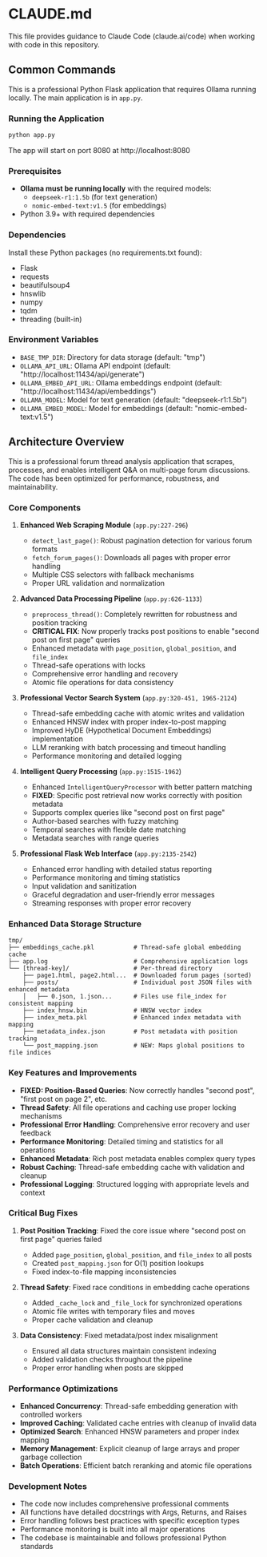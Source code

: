 # CLAUDE.md

This file provides guidance to Claude Code (claude.ai/code) when working with code in this repository.

## Common Commands

This is a professional Python Flask application that requires Ollama running locally. The main application is in `app.py`.

### Running the Application
```bash
python app.py
```
The app will start on port 8080 at http://localhost:8080

### Prerequisites
- **Ollama must be running locally** with the required models:
  - `deepseek-r1:1.5b` (for text generation)
  - `nomic-embed-text:v1.5` (for embeddings)
- Python 3.9+ with required dependencies

### Dependencies
Install these Python packages (no requirements.txt found):
- Flask
- requests
- beautifulsoup4
- hnswlib
- numpy
- tqdm
- threading (built-in)

### Environment Variables
- `BASE_TMP_DIR`: Directory for data storage (default: "tmp")
- `OLLAMA_API_URL`: Ollama API endpoint (default: "http://localhost:11434/api/generate")
- `OLLAMA_EMBED_API_URL`: Ollama embeddings endpoint (default: "http://localhost:11434/api/embeddings")
- `OLLAMA_MODEL`: Model for text generation (default: "deepseek-r1:1.5b")
- `OLLAMA_EMBED_MODEL`: Model for embeddings (default: "nomic-embed-text:v1.5")

## Architecture Overview

This is a professional forum thread analysis application that scrapes, processes, and enables intelligent Q&A on multi-page forum discussions. The code has been optimized for performance, robustness, and maintainability.

### Core Components

1. **Enhanced Web Scraping Module** (`app.py:227-296`)
   - `detect_last_page()`: Robust pagination detection for various forum formats
   - `fetch_forum_pages()`: Downloads all pages with proper error handling
   - Multiple CSS selectors with fallback mechanisms
   - Proper URL validation and normalization

2. **Advanced Data Processing Pipeline** (`app.py:626-1133`)
   - `preprocess_thread()`: Completely rewritten for robustness and position tracking
   - **CRITICAL FIX**: Now properly tracks post positions to enable "second post on first page" queries
   - Enhanced metadata with `page_position`, `global_position`, and `file_index`
   - Thread-safe operations with locks
   - Comprehensive error handling and recovery
   - Atomic file operations for data consistency

3. **Professional Vector Search System** (`app.py:320-451, 1965-2124`)
   - Thread-safe embedding cache with atomic writes and validation
   - Enhanced HNSW index with proper index-to-post mapping
   - Improved HyDE (Hypothetical Document Embeddings) implementation
   - LLM reranking with batch processing and timeout handling
   - Performance monitoring and detailed logging

4. **Intelligent Query Processing** (`app.py:1515-1962`)
   - Enhanced `IntelligentQueryProcessor` with better pattern matching
   - **FIXED**: Specific post retrieval now works correctly with position metadata
   - Supports complex queries like "second post on first page"
   - Author-based searches with fuzzy matching
   - Temporal searches with flexible date matching
   - Metadata searches with range queries

5. **Professional Flask Web Interface** (`app.py:2135-2542`)
   - Enhanced error handling with detailed status reporting
   - Performance monitoring and timing statistics
   - Input validation and sanitization
   - Graceful degradation and user-friendly error messages
   - Streaming responses with proper error recovery

### Enhanced Data Storage Structure

```
tmp/
├── embeddings_cache.pkl           # Thread-safe global embedding cache
├── app.log                        # Comprehensive application logs
└── [thread-key]/                  # Per-thread directory
    ├── page1.html, page2.html...  # Downloaded forum pages (sorted)
    ├── posts/                     # Individual post JSON files with enhanced metadata
    │   ├── 0.json, 1.json...      # Files use file_index for consistent mapping
    ├── index_hnsw.bin             # HNSW vector index
    ├── index_meta.pkl             # Enhanced index metadata with mapping
    ├── metadata_index.json        # Post metadata with position tracking
    └── post_mapping.json          # NEW: Maps global positions to file indices
```

### Key Features and Improvements

- **FIXED: Position-Based Queries**: Now correctly handles "second post", "first post on page 2", etc.
- **Thread Safety**: All file operations and caching use proper locking mechanisms
- **Professional Error Handling**: Comprehensive error recovery and user feedback
- **Performance Monitoring**: Detailed timing and statistics for all operations
- **Enhanced Metadata**: Rich post metadata enables complex query types
- **Robust Caching**: Thread-safe embedding cache with validation and cleanup
- **Professional Logging**: Structured logging with appropriate levels and context

### Critical Bug Fixes

1. **Post Position Tracking**: Fixed the core issue where "second post on first page" queries failed
   - Added `page_position`, `global_position`, and `file_index` to all posts
   - Created `post_mapping.json` for O(1) position lookups
   - Fixed index-to-file mapping inconsistencies

2. **Thread Safety**: Fixed race conditions in embedding cache operations
   - Added `_cache_lock` and `_file_lock` for synchronized operations
   - Atomic file writes with temporary files and moves
   - Proper cache validation and cleanup

3. **Data Consistency**: Fixed metadata/post index misalignment
   - Ensured all data structures maintain consistent indexing
   - Added validation checks throughout the pipeline
   - Proper error handling when posts are skipped

### Performance Optimizations

- **Enhanced Concurrency**: Thread-safe embedding generation with controlled workers
- **Improved Caching**: Validated cache entries with cleanup of invalid data
- **Optimized Search**: Enhanced HNSW parameters and proper index mapping
- **Memory Management**: Explicit cleanup of large arrays and proper garbage collection
- **Batch Operations**: Efficient batch reranking and atomic file operations

### Development Notes

- The code now includes comprehensive professional comments
- All functions have detailed docstrings with Args, Returns, and Raises
- Error handling follows best practices with specific exception types
- Performance monitoring is built into all major operations
- The codebase is maintainable and follows professional Python standards